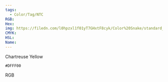 ```yaml
---
tags:
  - Color/Tag/NTC
RGB:
Hex:
img: https://filedn.com/l0hpzxl1f01yT7GHxtF8cyk/Color%20Snake/standard_csv_to_svg/%23/DFFF00.svg
CMYK:
HSL:
Name:
---
```

Chartreuse Yellow
```palette
#DFFF00
```
RGB
